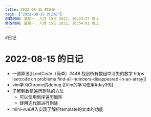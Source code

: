 ```yaml
---
title: 2022-08-15 的日记
tags: ["2022-08-15 的日记"]
创建时间: 星期一, 八月 15日 2022, 10:23:27 晚上
修改时间: 星期一, 八月 15日 2022, 10:54:01 晚上
---
```

#日记

# 2022-08-15 的日记

- 一道算法[[LeetCode（简单）#448 找到所有数组中消失的数字 https leetcode cn problems find-all-numbers-disappeared-in-an-array]]
- vim学习Chrome的debug [[Vim的学习使用#day39]]
- 了解到数组遍历删除的方法
	- 可以使用倒序遍历删除
	- 使用迭代器进行删除
- mini-vue进入实现了解析template的文本的功能